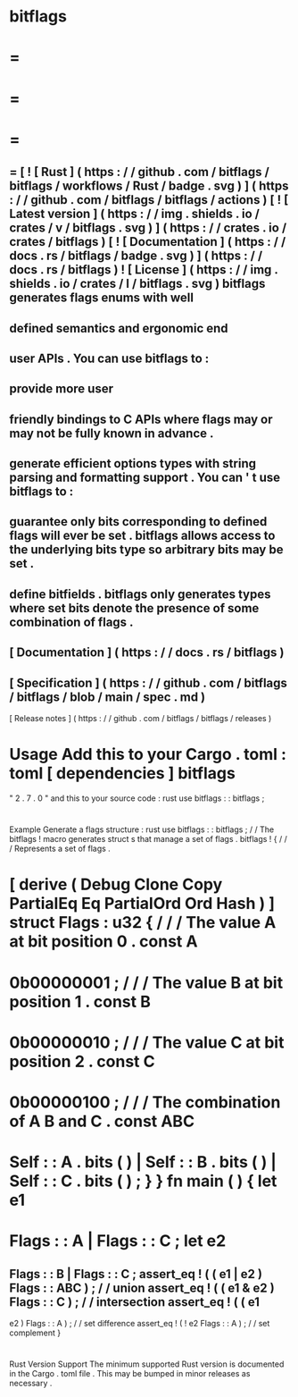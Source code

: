 bitflags
=
=
=
=
=
=
=
=
[
!
[
Rust
]
(
https
:
/
/
github
.
com
/
bitflags
/
bitflags
/
workflows
/
Rust
/
badge
.
svg
)
]
(
https
:
/
/
github
.
com
/
bitflags
/
bitflags
/
actions
)
[
!
[
Latest
version
]
(
https
:
/
/
img
.
shields
.
io
/
crates
/
v
/
bitflags
.
svg
)
]
(
https
:
/
/
crates
.
io
/
crates
/
bitflags
)
[
!
[
Documentation
]
(
https
:
/
/
docs
.
rs
/
bitflags
/
badge
.
svg
)
]
(
https
:
/
/
docs
.
rs
/
bitflags
)
!
[
License
]
(
https
:
/
/
img
.
shields
.
io
/
crates
/
l
/
bitflags
.
svg
)
bitflags
generates
flags
enums
with
well
-
defined
semantics
and
ergonomic
end
-
user
APIs
.
You
can
use
bitflags
to
:
-
provide
more
user
-
friendly
bindings
to
C
APIs
where
flags
may
or
may
not
be
fully
known
in
advance
.
-
generate
efficient
options
types
with
string
parsing
and
formatting
support
.
You
can
'
t
use
bitflags
to
:
-
guarantee
only
bits
corresponding
to
defined
flags
will
ever
be
set
.
bitflags
allows
access
to
the
underlying
bits
type
so
arbitrary
bits
may
be
set
.
-
define
bitfields
.
bitflags
only
generates
types
where
set
bits
denote
the
presence
of
some
combination
of
flags
.
-
[
Documentation
]
(
https
:
/
/
docs
.
rs
/
bitflags
)
-
[
Specification
]
(
https
:
/
/
github
.
com
/
bitflags
/
bitflags
/
blob
/
main
/
spec
.
md
)
-
[
Release
notes
]
(
https
:
/
/
github
.
com
/
bitflags
/
bitflags
/
releases
)
#
#
Usage
Add
this
to
your
Cargo
.
toml
:
toml
[
dependencies
]
bitflags
=
"
2
.
7
.
0
"
and
this
to
your
source
code
:
rust
use
bitflags
:
:
bitflags
;
#
#
Example
Generate
a
flags
structure
:
rust
use
bitflags
:
:
bitflags
;
/
/
The
bitflags
!
macro
generates
struct
s
that
manage
a
set
of
flags
.
bitflags
!
{
/
/
/
Represents
a
set
of
flags
.
#
[
derive
(
Debug
Clone
Copy
PartialEq
Eq
PartialOrd
Ord
Hash
)
]
struct
Flags
:
u32
{
/
/
/
The
value
A
at
bit
position
0
.
const
A
=
0b00000001
;
/
/
/
The
value
B
at
bit
position
1
.
const
B
=
0b00000010
;
/
/
/
The
value
C
at
bit
position
2
.
const
C
=
0b00000100
;
/
/
/
The
combination
of
A
B
and
C
.
const
ABC
=
Self
:
:
A
.
bits
(
)
|
Self
:
:
B
.
bits
(
)
|
Self
:
:
C
.
bits
(
)
;
}
}
fn
main
(
)
{
let
e1
=
Flags
:
:
A
|
Flags
:
:
C
;
let
e2
=
Flags
:
:
B
|
Flags
:
:
C
;
assert_eq
!
(
(
e1
|
e2
)
Flags
:
:
ABC
)
;
/
/
union
assert_eq
!
(
(
e1
&
e2
)
Flags
:
:
C
)
;
/
/
intersection
assert_eq
!
(
(
e1
-
e2
)
Flags
:
:
A
)
;
/
/
set
difference
assert_eq
!
(
!
e2
Flags
:
:
A
)
;
/
/
set
complement
}
#
#
Rust
Version
Support
The
minimum
supported
Rust
version
is
documented
in
the
Cargo
.
toml
file
.
This
may
be
bumped
in
minor
releases
as
necessary
.

